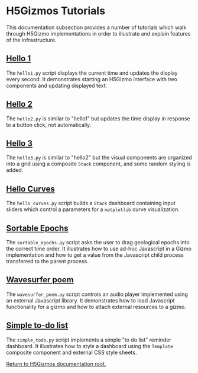 

# H5Gizmos Tutorials

This documentation subsection provides a number of tutorials
which walk through H5Gizmo implementations in order to illustrate
and explain features of the infrastructure.

<h2>
<a href="hello1.md">
Hello 1
</a>
</h2>

The `hello1.py` script displays the current time and updates the display every second.
It demonstrates starting an H5Gizmo interface with two components and updating displayed text.


<h2>
<a href="hello2.md">
Hello 2
</a>
</h2>

The `hello2.py` is similar to "hello1" but updates the time display in response to a button click,
not automatically.


<h2>
<a href="hello3.md">
Hello 3
</a>
</h2>

The `hello3.py` is similar to "hello2" but the visual components are organized into
a grid using a composite `Stack` component, and some random styling is added.


<h2>
<a href="hello_curves.md">
Hello Curves
</a>
</h2>

The `hello_curves.py` script builds a `Stack` dashboard containing
input sliders which control a parameters for a `matplotlib` curve visualization.

<h2>
<a href="sortable_epochs.md">
Sortable Epochs
</a>
</h2>

The `sortable_epochs.py` script asks the user to drag geological epochs into the correct
time order.  It illustrates how to use ad-hoc Javascript in a Gizmo implementation and
how to get a value from the Javascript child process transferred to the parent process.

<h2>
<a href="wavesurfer_poem.md">
Wavesurfer poem
</a>
</h2>

The `wavesurfer_poem.py` script controls an audio player implemented using
an external Javascript library.  It demonstrates how to load Javascript functionality
for a gizmo and how to attach external resources to a gizmo.

<h2>
<a href="simple_todo.md">
Simple to-do list
</a>
</h2>

The `simple_todo.py` script implements a simple "to do list" reminder dashboard.
It illustrates how to style a dashboard using the `Template` composite component
and external CSS style sheets.


<a href="../README.md">
Return to H5Gizmos documentation root.
</a>
